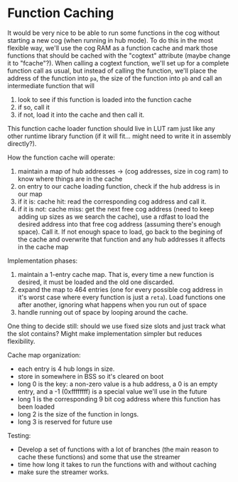 # Function Caching

It would be very nice to be able to run some functions in the cog without starting a new cog (when running in hub mode). To do this in the most flexible way, we'll use the cog RAM as a function cache and mark those functions that should be cached with the "cogtext" attribute (maybe change it to "fcache"?). When calling a cogtext function, we'll set up for a complete function call as usual, but instead of calling the function, we'll place the address of the function into `pa`, the size of the function into `pb` and call an intermediate function that will 
1. look to see if this function is loaded into the function cache
2. if so, call it
3. if not, load it into the cache and then call it. 

This function cache loader function should live in LUT ram just like any other runtime library function (if it will fit... might need to write it in assembly directly?). 

How the function cache will operate: 
1. maintain a map of hub addresses -> (cog addresses, size in cog ram) to know where things are in the cache
2. on entry to our cache loading function, check if the hub address is in our map
3. if it is: cache hit: read the corresponding cog address and call it. 
4. if it is not: cache miss: get the next free cog address (need to keep adding up sizes as we search the cache), use a rdfast to load the desired address into that free cog address (assuming there's enough space). Call it. If not enough space to load, go back to the begining of the cache and overwrite that function and any hub addresses it affects in the cache map

Implementation phases: 
1. maintain a 1-entry cache map. That is, every time a new function is desired, it must be loaded and the old one discarded. 
2. expand the map to 464 entries (one for every possible cog address in it's worst case where every function is just a `reta`). Load functions one after another, ignoring what happens when you run out of space
3. handle running out of space by looping around the cache.

One thing to decide still: should we use fixed size slots and just track what the slot contains? Might make implementation simpler but reduces flexibility. 

Cache map organization:
- each entry is 4 hub longs in size.
- store in somewhere in BSS so it's cleared on boot
- long 0 is the key: a non-zero value is a hub address, a 0 is an empty entry, and a -1 (0xffffffff) is a special value we'll use in the future
- long 1 is the corresponding 9 bit cog address where this function has been loaded
- long 2 is the size of the function in longs. 
- long 3 is reserved for future use

Testing:
- Develop a set of functions with a lot of branches (the main reason to cache these functions) and some that use the streamer
- time how long it takes to run the functions with and without caching
- make sure the streamer works. 
